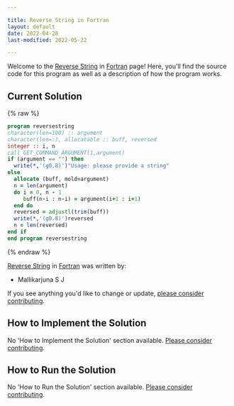 ```yaml
---

title: Reverse String in Fortran
layout: default
date: 2022-04-28
last-modified: 2022-05-22

---
```


Welcome to the [Reverse String](https://sampleprograms.io/projects/reverse-string) in [Fortran](https://sampleprograms.io/languages/fortran) page! Here, you'll find the source code for this program as well as a description of how the program works.

## Current Solution

{% raw %}

```fortran
program reversestring
character(len=100) :: argument
character(len=:), allocatable :: buff, reversed
integer :: i, n
call GET_COMMAND_ARGUMENT(1,argument)
if (argument == "") then
  write(*,'(g0.8)')"Usage: please provide a string"
else
  allocate (buff, mold=argument)
  n = len(argument)
  do i = 0, n - 1
     buff(n-i : n-i) = argument(i+1 : i+1)
  end do
  reversed = adjustl(trim(buff))
  write(*,'(g0.8)')reversed
  n = len(reversed)
end if 
end program reversestring
```

{% endraw %}

[Reverse String](https://sampleprograms.io/projects/reverse-string) in [Fortran](https://sampleprograms.io/languages/fortran) was written by:

- Mallikarjuna S J

If you see anything you'd like to change or update, [please consider contributing](https://github.com/TheRenegadeCoder/sample-programs).

## How to Implement the Solution

No 'How to Implement the Solution' section available. [Please consider contributing](https://github.com/TheRenegadeCoder/sample-programs-website).

## How to Run the Solution

No 'How to Run the Solution' section available. [Please consider contributing](https://github.com/TheRenegadeCoder/sample-programs-website).